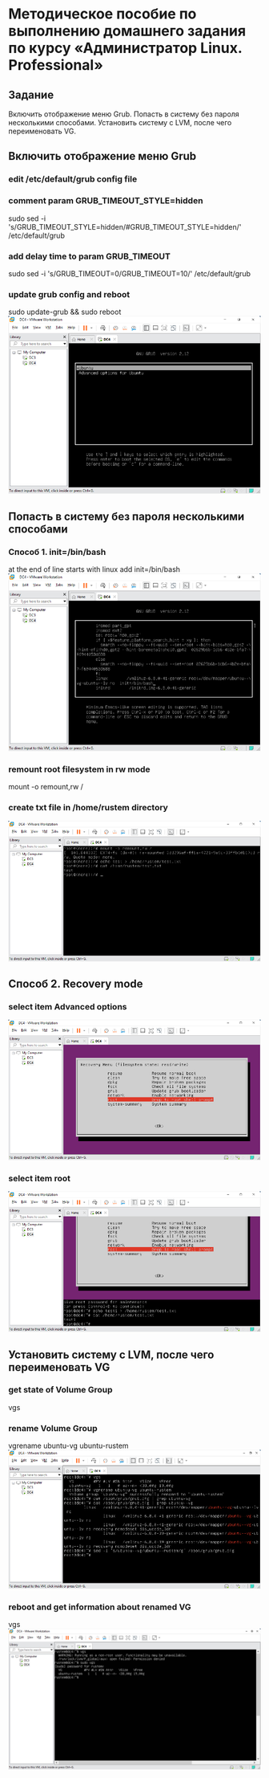 # Методическое пособие по выполнению домашнего задания по курсу «Администратор Linux. Professional»

## Задание
Включить отображение меню Grub.
Попасть в систему без пароля несколькими способами.
Установить систему с LVM, после чего переименовать VG.

## Включить отображение меню Grub
### edit /etc/default/grub config file
### comment param GRUB_TIMEOUT_STYLE=hidden
sudo sed -i 's/GRUB_TIMEOUT_STYLE=hidden/#GRUB_TIMEOUT_STYLE=hidden/' /etc/default/grub
### add delay time to param GRUB_TIMEOUT
sudo sed -i 's/GRUB_TIMEOUT=0/GRUB_TIMEOUT=10/' /etc/default/grub
### update grub config and reboot
sudo update-grub && sudo reboot
![alt text](grub.png)

## Попасть в систему без пароля несколькими способами
### Способ 1. init=/bin/bash
at the end of line starts with linux add init=/bin/bash
![alt text](grub_init.png)

### remount root filesystem in rw mode
mount -o remount,rw /

### create txt file in /home/rustem directory
![alt text](grub_rw.png)

## Способ 2. Recovery mode
### select item Advanced options
![alt text](grub_AO.png)

### select item root
![alt text](grub_AO_root.png)

## Установить систему с LVM, после чего переименовать VG
### get state of Volume Group
vgs  
### rename Volume Group
vgrename ubuntu-vg ubuntu-rustem  
![alt text](grub_VGrename.png)
### reboot and get information about renamed VG
vgs
![alt text](grub_VGrenamed.png)